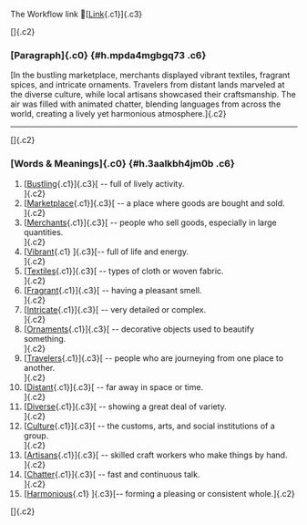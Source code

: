 The Workflow link
👏[[Link](https://www.google.com/url?q=http://www.google.com&sa=D&source=editors&ust=1757587346665469&usg=AOvVaw1P0Q9yOO0XvJ4mDAfJUvkt){.c1}]{.c3}

[]{.c2}

### [Paragraph]{.c0} {#h.mpda4mgbgq73 .c6}

[In the bustling marketplace, merchants displayed vibrant textiles,
fragrant spices, and intricate ornaments. Travelers from distant lands
marveled at the diverse culture, while local artisans showcased their
craftsmanship. The air was filled with animated chatter, blending
languages from across the world, creating a lively yet harmonious
atmosphere.]{.c2}

------------------------------------------------------------------------

[]{.c2}

### [Words & Meanings]{.c0} {#h.3aalkbh4jm0b .c6}

1.  [[Bustling](https://www.google.com/url?q=http://www.google.com&sa=D&source=editors&ust=1757587346666551&usg=AOvVaw1yjmnffVs_4OJFfLZM5h5Q){.c1}]{.c3}[ --
    full of lively activity.\
    ]{.c2}
2.  [[Marketplace](https://www.google.com/url?q=http://www.google.com&sa=D&source=editors&ust=1757587346666793&usg=AOvVaw2zrN7IKwFE3J9q95lBSm3z){.c1}]{.c3}[ --
    a place where goods are bought and sold.\
    ]{.c2}
3.  [[Merchants](https://www.google.com/url?q=http://www.google.com&sa=D&source=editors&ust=1757587346667019&usg=AOvVaw1MDcIqcqKlHrennkCs19OA){.c1}]{.c3}[ --
    people who sell goods, especially in large quantities.\
    ]{.c2}
4.  [[Vibrant](https://www.google.com/url?q=http://www.google.com&sa=D&source=editors&ust=1757587346667297&usg=AOvVaw0ydkWAzOI_V0p-MhF5Poaw){.c1}
    ]{.c3}[-- full of life and energy.\
    ]{.c2}
5.  [[Textiles](https://www.google.com/url?q=http://www.google.com&sa=D&source=editors&ust=1757587346667442&usg=AOvVaw25NTeCeuNWVnsG_buzhvy4){.c1}]{.c3}[ --
    types of cloth or woven fabric.\
    ]{.c2}
6.  [[Fragrant](https://www.google.com/url?q=http://www.google.com&sa=D&source=editors&ust=1757587346667581&usg=AOvVaw1jaA4auH6b8fKPr-A2r29J){.c1}]{.c3}[ --
    having a pleasant smell.\
    ]{.c2}
7.  [[Intricate](https://www.google.com/url?q=http://www.google.com&sa=D&source=editors&ust=1757587346667714&usg=AOvVaw3Zgbwoqa8j082RXkcsFOJ6){.c1}]{.c3}[ --
    very detailed or complex.\
    ]{.c2}
8.  [[Ornaments](https://www.google.com/url?q=http://www.google.com&sa=D&source=editors&ust=1757587346667854&usg=AOvVaw33ZRr-aMYyjayEzbghZ2JS){.c1}]{.c3}[ --
    decorative objects used to beautify something.\
    ]{.c2}
9.  [[Travelers](https://www.google.com/url?q=http://www.google.com&sa=D&source=editors&ust=1757587346668040&usg=AOvVaw2Xslo-Xf55RRmDcakD6QUo){.c1}]{.c3}[ --
    people who are journeying from one place to another.\
    ]{.c2}
10. [[Distant](https://www.google.com/url?q=http://www.google.com&sa=D&source=editors&ust=1757587346668245&usg=AOvVaw0OnTz3xZQW2zOZw7D6J3CU){.c1}]{.c3}[ --
    far away in space or time.\
    ]{.c2}
11. [[Diverse](https://www.google.com/url?q=http://www.google.com&sa=D&source=editors&ust=1757587346668471&usg=AOvVaw2Ouv1fltSxcLPeWpoRgobx){.c1}]{.c3}[ --
    showing a great deal of variety.\
    ]{.c2}
12. [[Culture](https://www.google.com/url?q=http://www.google.com&sa=D&source=editors&ust=1757587346668621&usg=AOvVaw3MtYwK1PgQpW0DIfKxBx-8){.c1}]{.c3}[ --
    the customs, arts, and social institutions of a group.\
    ]{.c2}
13. [[Artisans](https://www.google.com/url?q=http://www.google.com&sa=D&source=editors&ust=1757587346668788&usg=AOvVaw03JkBynh7XcTeyImzaEQpu){.c1}]{.c3}[ --
    skilled craft workers who make things by hand.\
    ]{.c2}
14. [[Chatter](https://www.google.com/url?q=http://www.google.com&sa=D&source=editors&ust=1757587346668939&usg=AOvVaw2ETz-DgGQP_id9HBQOyjbc){.c1}]{.c3}[ --
    fast and continuous talk.\
    ]{.c2}
15. [[Harmonious](https://www.google.com/url?q=http://www.google.com&sa=D&source=editors&ust=1757587346669074&usg=AOvVaw154DVsNy6DibHIAW4KlyFd){.c1}
    ]{.c3}[-- forming a pleasing or consistent whole.]{.c2}

[]{.c2}
